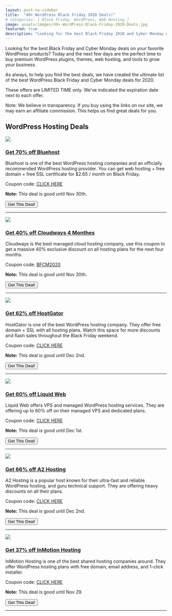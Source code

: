 ```yaml
---
layout: post-no-sidebar
title:  "49+ WordPress Black Friday 2020 Deals!"
# categories: [ Black Friday, WordPress, Web Hosting ]
image: assets/images/49+-WordPress-Black-Friday-2020-Deals.jpg
featured: true
description: "Looking for the best Black Friday 2020 and Cyber Monday deals on your favorite WordPress products? you will get them in this Article"
---
```

Looking for the best Black Friday and Cyber Monday deals on your favorite WordPress products? Today and the next few days are the perfect time to buy premium WordPress plugins, themes, web hosting, and tools to grow your business.

As always, to help you find the best deals, we have created the ultimate list of the best WordPress Black Friday and Cyber Monday deals for 2020.

These offers are LIMITED TIME only. We’ve indicated the expiration date next to each offer.

Note: We believe in transparency. If you buy using the links on our site, we may earn an affiliate commission. This helps us find great deals for you.

<section>
    <h2>WordPress Hosting Deals</h2>
    <div class="row">
        <!-- New Item -->
        <div class="col col-md-2">
            <a href="https://www.bluehost.com/track/blue0host/blackfriday2020?page=/special/black-friday-sale"><img src="https://launchpartyorg.github.io/assets/images/bluehost-logo-square.png"></a>
        </div>
        <div class="col col-md-10">
            <h3><a href="https://www.bluehost.com/track/blue0host/blackfriday2020?page=/special/black-friday-sale">Get 70% off Bluehost</a></h3>
            <p>Bluehost is one of the best WordPress hosting companies and an officially recommended WordPress hosting provider. You can get web hosting + free domain + free SSL certificate for $2.65 / month on Black Friday.</p>
            <p>Coupon code: <a href="https://www.bluehost.com/track/blue0host/blackfriday2020?page=/special/black-friday-sale">CLICK HERE</a></p>
            <p><b>Note:</b> This deal is good until Nov 30th.</p>
            <button class="moov-btn btn" onclick="location.href='https://www.bluehost.com/track/blue0host/blackfriday2020?page=/special/black-friday-sale'" type="button">Get This Deal!</button>
            <hr class="my-4">
        </div>
        <!-- New Item -->
        <div class="col col-md-2">
            <a href="https://www.cloudways.com/en/?id=487764"><img src="https://launchpartyorg.github.io/assets/images/cloudways.png"></a>
        </div>
        <div class="col col-md-10">
            <h3><a href="https://www.cloudways.com/en/?id=487764">Get 40% off Cloudways 4 Monthes</a></h3>
            <p>Cloudways is the best managed cloud hosting company, use this coupon to get a massive 40% exclusive discount on all hosting plans for the next four months.</p>
            <p>Coupon code: <a href="https://www.cloudways.com/en/?id=487764">BFCM2020</a></p>
            <p><b>Note:</b> This deal is good until Nov 30th.</p>
            <button class="moov-btn btn" onclick="location.href='https://www.cloudways.com/en/?id=487764'" type="button">Get This Deal!</button>
            <hr class="my-4">
        </div>
        <!-- New Item -->
        <div class="col col-md-2">
            <a href="https://partners.hostgator.com/n0YPX"><img src="https://launchpartyorg.github.io/assets/images/hostgator.jpg"></a>
        </div>
        <div class="col col-md-10">
            <h3><a href="https://partners.hostgator.com/n0YPX">Get 62% off HostGator</a></h3>
            <p>HostGator is one of the best WordPress hosting company. They offer free domain + SSL with all hosting plans. Watch this space for more discounts and flash sales throughout the Black Friday weekend.</p>
            <p>Coupon code: <a href="https://partners.hostgator.com/n0YPX">CLICK HERE</a></p>
            <p><b>Note:</b> This deal is good until Dec 2nd.</p>
            <button class="moov-btn btn" onclick="location.href='https://partners.hostgator.com/n0YPX'" type="button">Get This Deal!</button>
            <hr class="my-4">
        </div>
        <!-- New Item -->
        <div class="col col-md-2">
            <a href="https://dekkah.com/offer/liquidweb/"><img src="https://launchpartyorg.github.io/assets/images/liquidweb.png"></a>
        </div>
        <div class="col col-md-10">
            <h3><a href="https://dekkah.com/offer/liquidweb/">Get 60% off Liquid Web</a></h3>
            <p>Liquid Web offers VPS and managed WordPress hosting services. They are offering up to 60% off on their managed VPS and dedicated plans.</p>
            <p>Coupon code: <a href="https://dekkah.com/offer/liquidweb/">CLICK HERE</a></p>
            <p><b>Note:</b> This deal is good until Dec 1st.</p>
            <button class="moov-btn btn" onclick="location.href='https://dekkah.com/offer/liquidweb/'" type="button">Get This Deal!</button>
            <hr class="my-4">
        </div>
        <!-- New Item -->
        <div class="col col-md-2">
            <a href="http://www.a2hosting.com/?aid=a2hosting-coupons"><img src="https://launchpartyorg.github.io/assets/images/a2hosting.png"></a>
        </div>
        <div class="col col-md-10">
            <h3><a href="http://www.a2hosting.com/?aid=a2hosting-coupons">Get 66% off A2 Hosting</a></h3>
            <p>A2 Hosting is a popular host known for their ultra-fast and reliable WordPress hosting, and guru technical support. They are offering heavy discounts on all their plans.</p>
            <p>Coupon code: <a href="http://www.a2hosting.com/?aid=a2hosting-coupons">CLICK HERE</a></p>
            <p><b>Note:</b> This deal is good until Dec 2nd.</p>
            <button class="moov-btn btn" onclick="location.href='http://www.a2hosting.com/?aid=a2hosting-coupons'" type="button">Get This Deal!</button>
            <hr class="my-4">
        </div>
        <!-- New Item -->
        <div class="col col-md-2">
            <a href="https://partners.inmotionhosting.com/0rE2E"><img src="https://launchpartyorg.github.io/assets/images/inmotionhosting.png"></a>
        </div>
        <div class="col col-md-10">
            <h3><a href="https://partners.inmotionhosting.com/0rE2E">Get 37% off InMotion Hosting</a></h3>
            <p>InMotion Hosting is one of the best shared hosting companies around. They offer WordPress hosting plans with free domain, email address, and 1-click installer.</p>
            <p>Coupon code: <a href="https://partners.inmotionhosting.com/0rE2E">CLICK HERE</a></p>
            <p><b>Note:</b> This deal is good until Nov 29.</p>
            <button class="moov-btn btn" onclick="location.href='https://partners.inmotionhosting.com/0rE2E'" type="button">Get This Deal!</button>
            <hr class="my-4">
        </div>
    </div>
</section>